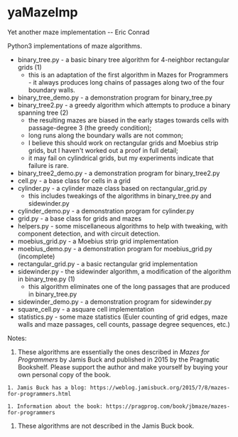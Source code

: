 # yaMazeImp
Yet another maze implementation
-- Eric Conrad

Python3 implementations of maze algorithms.

* binary_tree.py - a basic binary tree algorithm for 4-neighbor rectangular grids (1)
  * this is an adaptation of the first algorithm in Mazes for Programmers - it always produces long chains of passages along two of the four boundary walls.
* binary_tree_demo.py - a demonstration program for binary_tree.py
* binary_tree2.py - a greedy algorithm which attempts to produce a binary spanning tree (2)
  * the resulting mazes are biased in the early stages towards cells with passage-degree 3 (the greedy condition);
  * long runs along the boundary walls are not common;
  * I believe this should work on rectangular grids and Moebius strip grids, but I haven't worked out a proof in full detail;
  * it may fail on cylindrical grids, but my experiments indicate that failure is rare.
* binary_tree2_demo.py - a demonstration program for binary_tree2.py
* cell.py - a base class for cells in a grid
* cylinder.py - a cylinder maze class based on rectangular_grid.py
  * this includes tweakings of the algorithms in binary_tree.py and sidewinder.py
* cylinder_demo.py - a demonstration program for cylinder.py
* grid.py - a base class for grids and mazes
* helpers.py - some miscellaneous algorithms to help with tweaking, with component detection, and with circuit detection.
* moebius_grid.py - a Moebius strip grid implementation
* moebius_demo.py - a demonstration program for moebius_grid.py (incomplete)
* rectangular_grid.py - a basic rectangular grid implementation
* sidewinder.py - the sidewinder algorithm, a modification of the algorithm in binary_tree.py (1)
  * this algorithm eliminates one of the long passages that are produced in binary_tree.py
* sidewinder_demo.py - a demonstration program for sidewinder.py
* square_cell.py - a asquare cell implementation
* statistics.py - some maze statistics (Euler counting of grid edges, maze walls and maze passages, cell counts, passage degree sequences, etc.)

Notes:

  1. These algorithms are essentially the ones described in *Mazes for Programmers* by Jamis Buck and published in 2015 by the Pragmatic Bookshelf. Please support the author and make yourself by buying your own personal copy of the book.
  
    1. Jamis Buck has a blog: https://weblog.jamisbuck.org/2015/7/8/mazes-for-programmers.html
    
    1. Information about the book: https://pragprog.com/book/jbmaze/mazes-for-programmers
  
  1. These algorithms are not described in the Jamis Buck book.
